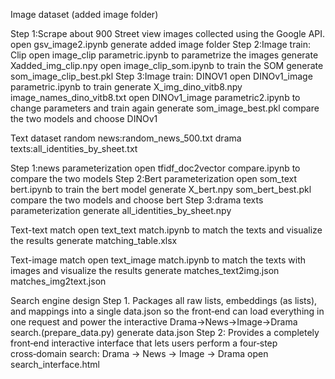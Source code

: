 Image dataset (added image folder)

Step 1:Scrape about 900 Street view images collected using the Google API.
    open gsv_image2.ipynb
    generate added image folder
Step 2:Image train: Clip
    open image_clip parametric.ipynb to parametrize the images
    generate Xadded_img_clip.npy
    open image_clip_som.ipynb to train the SOM
    generate som_image_clip_best.pkl
Step 3:Image train: DINOV1
    open DINOv1_image parametric.ipynb to train
    generate X_img_dino_vitb8.npy image_names_dino_vitb8.txt
    open DINOv1_image parametric2.ipynb to change parameters and train again
    generate som_image_best.pkl
compare the two models and choose DINOv1

Text dataset
random news:random_news_500.txt
drama texts:all_identities_by_sheet.txt

Step 1:news parameterization
    open tfidf_doc2vector compare.ipynb to compare the two models
Step 2:Bert parameterization
    open som_text bert.ipynb to train the bert model
    generate X_bert.npy som_bert_best.pkl
compare the two models and choose bert
Step 3:drama texts parameterization
    generate all_identities_by_sheet.npy

Text-text match
    open text_text match.ipynb to match the texts and visualize the results
    generate matching_table.xlsx

Text-image match
    open text_image match.ipynb to match the texts with images and visualize the results
    generate matches_text2img.json matches_img2text.json

Search engine design
Step 1. Packages all raw lists, embeddings (as lists), and mappings into a single data.json so the front‑end can load everything in one request and power the interactive Drama→News→Image→Drama search.(prepare_data.py)
     generate data.json
Step 2: Provides a completely front‑end interactive interface that lets users perform a four‑step cross‑domain search:
Drama → News → Image → Drama
    open search_interface.html
